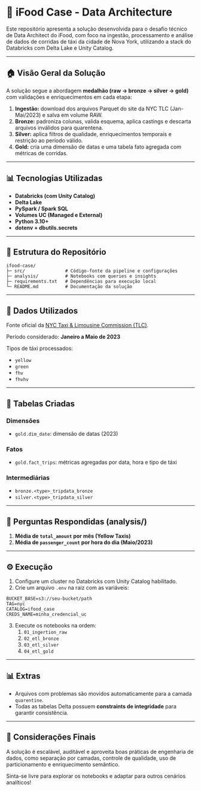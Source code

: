 # 🌟 iFood Case - Data Architecture

Este repositório apresenta a solução desenvolvida para o desafio técnico de Data Architect do iFood, com foco na ingestão, processamento e análise de dados de corridas de táxi da cidade de Nova York, utilizando a stack do Databricks com Delta Lake e Unity Catalog.

---

## 🏠 Visão Geral da Solução

A solução segue a abordagem **medalhão (raw → bronze → silver → gold)** com validações e enriquecimentos em cada etapa:

1. **Ingestão:** download dos arquivos Parquet do site da NYC TLC (Jan-Mai/2023) e salva em volume RAW.
2. **Bronze:** padroniza colunas, valida esquema, aplica castings e descarta arquivos inválidos para quarentena.
3. **Silver:** aplica filtros de qualidade, enriquecimentos temporais e restrição ao período válido.
4. **Gold:** cria uma dimensão de datas e uma tabela fato agregada com métricas de corridas.

---

## 📊 Tecnologias Utilizadas

- **Databricks (com Unity Catalog)**
- **Delta Lake**
- **PySpark / Spark SQL**
- **Volumes UC (Managed e External)**
- **Python 3.10+**
- **dotenv + dbutils.secrets**

---

## 🔗 Estrutura do Repositório

```text
ifood-case/
├─ src/               # Código-fonte da pipeline e configurações
├─ analysis/          # Notebooks com queries e insights
├─ requirements.txt   # Dependências para execução local
└─ README.md          # Documentação da solução
```

---

## 📆 Dados Utilizados

Fonte oficial da [NYC Taxi & Limousine Commission (TLC)](https://www.nyc.gov/site/tlc/about/tlc-trip-record-data.page).

Período considerado: **Janeiro a Maio de 2023**

Tipos de táxi processados:
- `yellow`
- `green`
- `fhv`
- `fhvhv`

---

## 📃 Tabelas Criadas

### Dimensões
- `gold.dim_date`: dimensão de datas (2023)

### Fatos
- `gold.fact_trips`: métricas agregadas por data, hora e tipo de táxi

### Intermediárias
- `bronze.<type>_tripdata_bronze`
- `silver.<type>_tripdata_silver`

---

## 🧹 Perguntas Respondidas (analysis/)

1. **Média de `total_amount` por mês (Yellow Taxis)**
2. **Média de `passenger_count` por hora do dia (Maio/2023)**

---

## ⚙️ Execução

1. Configure um cluster no Databricks com Unity Catalog habilitado.
2. Crie um arquivo `.env` na raiz com as variáveis:
```env
BUCKET_BASE=s3://seu-bucket/path
TAG=nyc
CATALOG=ifood_case
CREDS_NAME=minha_credencial_uc
```
3. Execute os notebooks na ordem:
   1. `01_ingertion_raw`
   2. `02_etl_bronze`
   3. `03_etl_silver`
   4. `04_etl_gold`
---

## 📊 Extras
- Arquivos com problemas são movidos automaticamente para a camada `quarentine`.
- Todas as tabelas Delta possuem **constraints de integridade** para garantir consistência.

---

## 🙌 Considerações Finais

A solução é escalável, auditável e aproveita boas práticas de engenharia de dados, como separação por camadas, controle de qualidade, uso de particionamento e enriquecimento semântico.

Sinta-se livre para explorar os notebooks e adaptar para outros cenários analíticos!
